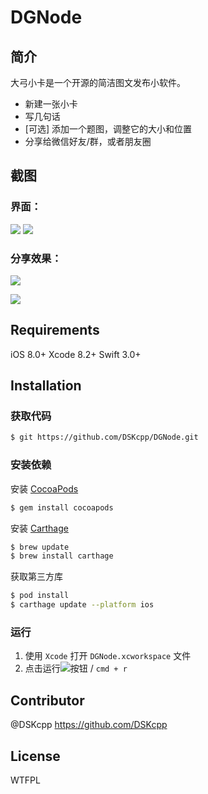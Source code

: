 # DGNode

## 简介

大弓小卡是一个开源的简洁图文发布小软件。
- 新建一张小卡
- 写几句话
- [可选] 添加一个题图，调整它的大小和位置
- 分享给微信好友/群，或者朋友圈

## 截图

### 界面：
![](https://i.v2ex.co/OqBQ7UbC.png)
![](https://i.v2ex.co/vMDh91Wk.png)

### 分享效果：    
![](https://i.v2ex.co/3x9z604p.png)    

![](https://i.v2ex.co/dj8A57d8.png)


## Requirements
iOS 8.0+
Xcode 8.2+
Swift 3.0+

## Installation
### 获取代码
```bash
$ git https://github.com/DSKcpp/DGNode.git
```
### 安装依赖
安装 [CocoaPods](https://guides.cocoapods.org/using/getting-started.html)

```bash
$ gem install cocoapods
```
 
安装 [Carthage](https://github.com/Carthage/Carthage)

```bash
$ brew update
$ brew install carthage
```

获取第三方库

```bash
$ pod install
$ carthage update --platform ios
```
### 运行

1. 使用 `Xcode` 打开 `DGNode.xcworkspace` 文件
2. 点击运行![](https://camo.githubusercontent.com/fd711bda0973d03209412edd2297c3e103cd1cd6/687474703a2f2f696d67312e746263646e2e636e2f4c312f3436312f312f35343730623637376132663265616165636634313263633535656561653036326462633237356639)按钮 / `cmd + r`    
    
## Contributor
@DSKcpp https://github.com/DSKcpp

## License

WTFPL
